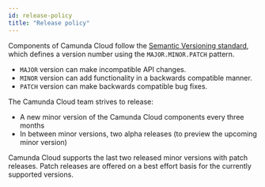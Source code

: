 ```yaml
---
id: release-policy
title: "Release policy"
---
```


Components of Camunda Cloud follow the [Semantic Versioning standard](https://semver.org/),
which defines a version number using the `MAJOR.MINOR.PATCH` pattern.

- `MAJOR` version can make incompatible API changes.
- `MINOR` version can add functionality in a backwards compatible manner.
- `PATCH` version can make backwards compatible bug fixes.

The Camunda Cloud team strives to release:
- A new minor version of the Camunda Cloud components every three months
- In between minor versions, two alpha releases (to preview the upcoming minor version)

Camunda Cloud supports the last two released minor versions with
patch releases. Patch releases are offered on a best effort basis for the
currently supported versions.
